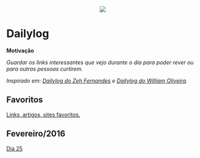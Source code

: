 <p align="center">
  <img src="./img/dailylog.png" style="max-width:100%;"/>
</p>

# Dailylog



**Motivação**

*Guardar os links interessantes que vejo durante o dia para poder rever ou para outras pessoas curtirem.*

*Inspirado em: [Dailylog do Zeh Fernandes](https://github.com/zehfernandes/dailylog/) e [Dailylog do William Oliveira](https://github.com/woliveiras/dailylog).*


## Favoritos

[Links, artigos, sites favoritos.](./favorites)

## Fevereiro/2016
[Dia 25](./logs/2016/25-02.md)
